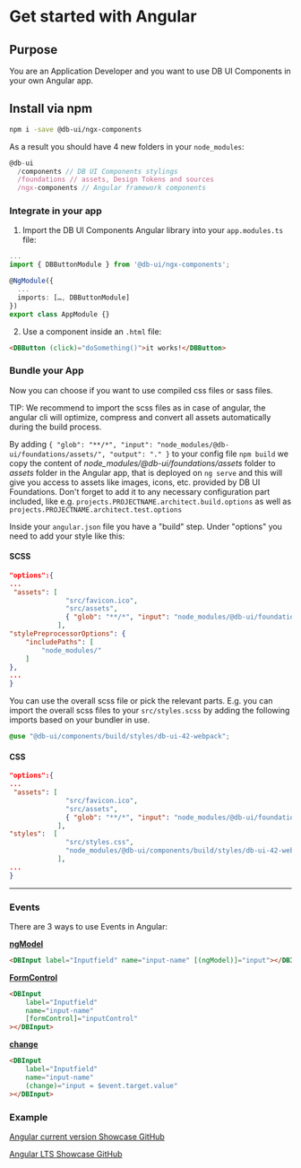 # Get started with Angular

## Purpose

You are an Application Developer and you want to use DB UI Components in your own Angular app.

## Install via npm

```bash
npm i -save @db-ui/ngx-components
```

As a result you should have 4 new folders in your `node_modules`:

```javascript
@db-ui
  /components // DB UI Components stylings
  /foundations // assets, Design Tokens and sources
  /ngx-components // Angular framework components
```

### Integrate in your app

1. Import the DB UI Components Angular library into your `app.modules.ts` file:

```typescript
...
import { DBButtonModule } from '@db-ui/ngx-components';

@NgModule({
  ...
  imports: […, DBButtonModule]
})
export class AppModule {}
```

2. Use a component inside an `.html` file:

```html
<DBButton (click)="doSomething()">it works!</DBButton>
```

### Bundle your App

Now you can choose if you want to use compiled css files or sass files.

TIP: We recommend to import the scss files as in case of angular, the angular cli will optimize, compress and convert all assets automatically during the build process.

By adding `{ "glob": "**/*", "input": "node_modules/@db-ui/foundations/assets/", "output": "." }` to your config file `npm build` we copy the content of _node_modules/@db-ui/foundations/assets_ folder to _assets_ folder in the Angular app, that is deployed on `ng serve` and this will give you access to assets like images, icons, etc. provided by DB UI Foundations. Don't forget to add it to any necessary configuration part included, like e.g. `projects.PROJECTNAME.architect.build.options` as well as `projects.PROJECTNAME.architect.test.options`

Inside your `angular.json` file you have a "build" step. Under "options" you need to add your style like this:

#### SCSS

```json
"options":{
...
 "assets": [
              "src/favicon.ico",
              "src/assets",
			  { "glob": "**/*", "input": "node_modules/@db-ui/foundations/assets/", "output": "." }
            ],
"stylePreprocessorOptions": {
    "includePaths": [
        "node_modules/"
    ]
},
...
}
```

You can use the overall scss file or pick the relevant parts.
E.g. you can import the overall scss files to your `src/styles.scss` by adding the following imports based on your bundler in use.

```scss
@use "@db-ui/components/build/styles/db-ui-42-webpack";
```

#### CSS

```json
"options":{
...
 "assets": [
              "src/favicon.ico",
              "src/assets",
			  { "glob": "**/*", "input": "node_modules/@db-ui/foundations/assets/", "output": "." }
            ],
"styles":  [
              "src/styles.css",
              "node_modules/@db-ui/components/build/styles/db-ui-42-webpack.css"
            ],
...
}
```

---

### Events

There are 3 ways to use Events in Angular:

**[ngModel](https://angular.io/api/forms/NgModel)**

```html
<DBInput label="Inputfield" name="input-name" [(ngModel)]="input"></DBInput>
```

**[FormControl](https://angular.io/api/forms/FormControl)**

```html
<DBInput
	label="Inputfield"
	name="input-name"
	[formControl]="inputControl"
></DBInput>
```

**[change](https://developer.mozilla.org/de/docs/Web/API/HTMLElement/change_event)**

```html
<DBInput
	label="Inputfield"
	name="input-name"
	(change)="input = $event.target.value"
></DBInput>
```

### Example

[Angular current version Showcase GitHub](https://github.com/db-ui/mono/tree/main/showcases/angular-current-showcase)

[Angular LTS Showcase GitHub](https://github.com/db-ui/mono/tree/main/showcases/angular-lts-showcase)
